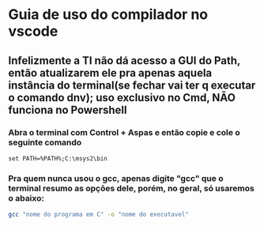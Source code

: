 # Guia de uso do compilador no vscode

## Infelizmente a TI não dá acesso a GUI do Path, então atualizarem ele pra apenas aquela instância do terminal(se fechar vai ter q executar o comando dnv); uso exclusivo no Cmd, NÃO funciona no Powershell

### Abra o terminal com Control + Aspas e então copie e cole o seguinte comando

```batch
set PATH=%PATH%;C:\msys2\bin
```
### Pra quem nunca usou o gcc, apenas digite "gcc" que o terminal resumo as opções dele, porém, no geral, só usaremos o abaixo:

```bash
gcc "nome do programa em C" -o "nome do executavel"
```